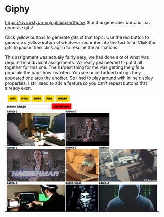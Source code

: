 # Giphy
https://stvnwslybwmnjr.github.io/Giphy/
Site that generates buttons that generate gifs!

Click yellow buttons to generate gifs of that topic. Use the red button to generate a yellow button of whatever you enter into the text feild. Click the gifs to pause them click again to resume the animations.

This assignment was actually fairly easy, we had done alot of what was required in individual assignments. We really just needed to put it all together for this one. The hardest thing for me was getting the gifs to populate the page how i wanted. You see once I added ratings they appeared one atop the another. So i had to play around with inline display properties. I still need to add a feature so you can't repeat buttons that already exist.

![gifs](https://github.com/Stvnwslybwmnjr/Giphy/blob/master/assets/images/2020-03-15%20(6).png)
